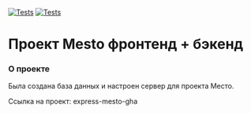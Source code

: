 [![Tests](../../actions/workflows/tests-13-sprint.yml/badge.svg)](../../actions/workflows/tests-13-sprint.yml) [![Tests](../../actions/workflows/tests-14-sprint.yml/badge.svg)](../../actions/workflows/tests-14-sprint.yml)
# Проект Mesto фронтенд + бэкенд

### О проекте

Была создана база данных и настроен сервер для проекта Место.

Ссылка на проект: express-mesto-gha
